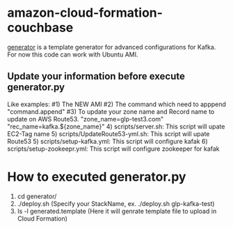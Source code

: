 # amazon-cloud-formation-couchbase

[generator](generator) is a template generator for advanced configurations for Kafka. For now this code can work with Ubuntu AMI.

## Update your information before execute generator.py
  Like examples:
    #1) The NEW AMI
    #2) The command which need to apppend "command.append"
    #3) To update your zone name and Record name to update on AWS Route53.
         "zone_name=glp-test3.com"
        "rec_name=kafka.${zone_name}"
    4) scripts/server.sh: This script will upate EC2-Tag name
    5) scripts/UpdateRoute53-yml.sh: This script will upate Route53
    5) scripts/setup-kafka.yml: This script will configure kafak
    6) scripts/setup-zookeepr.yml: This script will configure zookeeper for kafak
    

# How to executed generator.py
 1) cd generator/
 2) ./deploy.sh <StackName>  (Specify your StackName, ex. ./deploy.sh glp-kafka-test)
 3) ls -l generated.template (Here it will genrate template file to upload in Cloud Formation)




